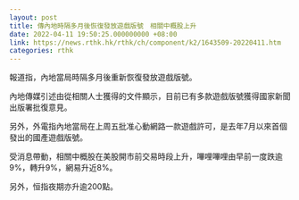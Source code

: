 ```yaml
---
layout: post
title: 傳內地時隔多月後恢復發放遊戲版號　相關中概股上升
date: 2022-04-11 19:50:25.000000000 +08:00
link: https://news.rthk.hk/rthk/ch/component/k2/1643509-20220411.htm
categories: rthk
---
```


報道指，內地當局時隔多月後重新恢復發放遊戲版號。

內地傳媒引述由從相關人士獲得的文件顯示，目前已有多款遊戲版號獲得國家新聞出版署批復意見。

另外，外電指內地當局在上周五批准心動網路一款遊戲許可，是去年7月以來首個發出的國產遊戲版號。

受消息帶動，相關中概股在美股開市前交易時段上升，嗶哩嗶哩由早前一度跌逾9%，轉升9%，網易升近8%。

另外，恒指夜期亦升逾200點。
